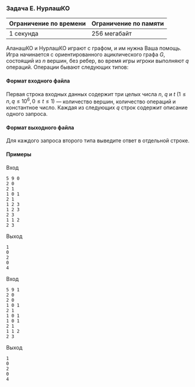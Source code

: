 ### Задача E. НурлашКО

| Ограничение по времени | Ограничение по памяти |
| :--------------------- | :-------------------- |
| 1 секунда              | 256 мегабайт          |

АланашКО и НурлашКО играют с графом, и им нужна Ваша помощь. Игра начинается с ориентированного ациклического графа $G$, состоящий из $n$ вершин, без ребер, во время игры игроки выполняют $q$ операций. Операции бывают следующих типов:

#### Формат входного файла

Первая строка входных данных содержит три целых числа $n$, $q$ и $t$ $(1 \le n, q \le 10^6,  0 \le t \le 1)$ — количество вершин, количество операций и константное число. Каждая из следующих $q$ строк содержит описание одного запроса.

#### Формат выходного файла

Для каждого запроса второго типа выведите ответ в отдельной строке.

#### Примеры

Вход

```
5 9 0
2 0
2 1
1 0 1
2 1
1 2 3
1 2 3
2 3
1 1 2
2 3
```

Выход

```
1
0
2
0
4
```

Вход

```
5 9 1
2 0
2 0
1 0 1
2 1
1 0 1
1 0 1
2 1
1 1 2
2 3
```

Выход

```
1
0
2
0
4
```

